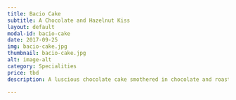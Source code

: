 ```yaml
---
title: Bacio Cake
subtitle: A Chocolate and Hazelnut Kiss
layout: default
modal-id: bacio-cake
date: 2017-09-25
img: bacio-cake.jpg
thumbnail: bacio-cake.jpg
alt: image-alt
category: Specialities
price: tbd
description: A luscious chocolate cake smothered in chocolate and roasted hazelnuts.

---
```

